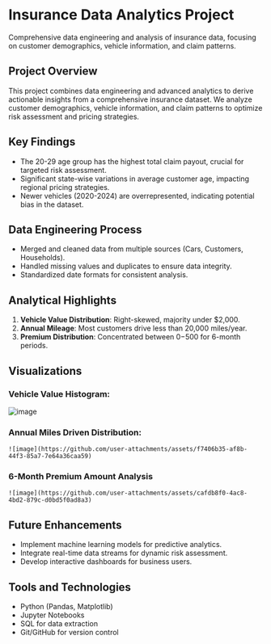 # Insurance Data Analytics Project
Comprehensive data engineering and analysis of insurance data, focusing on customer demographics, vehicle information, and claim patterns.

## Project Overview
This project combines data engineering and advanced analytics to derive actionable insights from a comprehensive insurance dataset. We analyze customer demographics, vehicle information, and claim patterns to optimize risk assessment and pricing strategies.

## Key Findings
- The 20-29 age group has the highest total claim payout, crucial for targeted risk assessment.
- Significant state-wise variations in average customer age, impacting regional pricing strategies.
- Newer vehicles (2020-2024) are overrepresented, indicating potential bias in the dataset.

## Data Engineering Process
- Merged and cleaned data from multiple sources (Cars, Customers, Households).
- Handled missing values and duplicates to ensure data integrity.
- Standardized date formats for consistent analysis.

## Analytical Highlights
1. **Vehicle Value Distribution**: Right-skewed, majority under $2,000.
2. **Annual Mileage**: Most customers drive less than 20,000 miles/year.
3. **Premium Distribution**: Concentrated between $0-$500 for 6-month periods.

## Visualizations
### Vehicle Value Histogram:
  ![image](https://github.com/user-attachments/assets/3fa93de5-aff5-43b8-928a-9e341c5319b9)

### Annual Miles Driven Distribution:
    ![image](https://github.com/user-attachments/assets/f7406b35-af8b-44f3-85a7-7e64a36caa59)

### 6-Month Premium Amount Analysis
    ![image](https://github.com/user-attachments/assets/cafdb8f0-4ac8-4bd2-879c-d0bd5f0ad8a3)


## Future Enhancements
- Implement machine learning models for predictive analytics.
- Integrate real-time data streams for dynamic risk assessment.
- Develop interactive dashboards for business users.

## Tools and Technologies
- Python (Pandas, Matplotlib)
- Jupyter Notebooks
- SQL for data extraction
- Git/GitHub for version control
